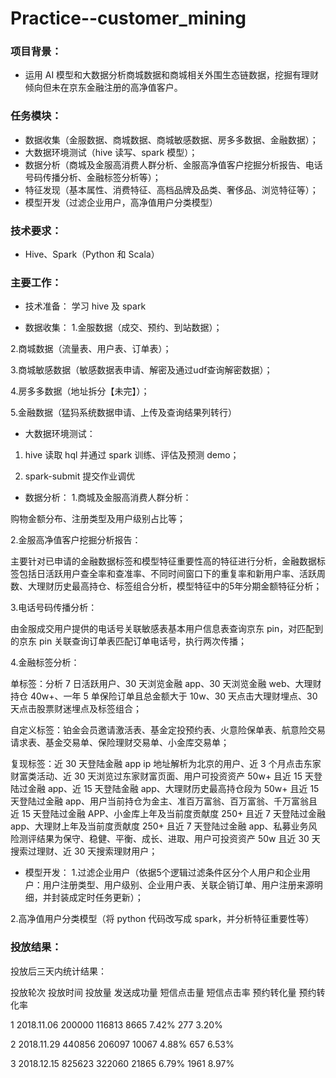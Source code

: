 # Practice--customer_mining

### 项目背景：
+ 运用 AI 模型和大数据分析商城数据和商城相关外围生态链数据，挖掘有理财倾向但未在京东金融注册的高净值客户。



### 任务模块：
+ 数据收集（金服数据、商城数据、商城敏感数据、房多多数据、金融数据）；
+ 大数据环境测试（hive 读写、spark 模型）；
+ 数据分析（商城及金服高消费人群分析、金服高净值客户挖掘分析报告、电话号码传播分析、金融标签分析等）；
+ 特征发现（基本属性、消费特征、高档品牌及品类、奢侈品、浏览特征等）；
+ 模型开发（过滤企业用户，高净值用户分类模型）



### 技术要求：
+ Hive、Spark（Python 和 Scala）



### 主要工作：
+ 技术准备：
学习 hive 及 spark


+ 数据收集：
1.金服数据（成交、预约、到站数据）；

2.商城数据（流量表、用户表、订单表）；

3.商城敏感数据（敏感数据表申请、解密及通过udf查询解密数据）；

4.房多多数据（地址拆分【未完】）；

5.金融数据（猛犸系统数据申请、上传及查询结果列转行）


+ 大数据环境测试：
1. hive 读取 hql 并通过 spark 训练、评估及预测 demo；

2. spark-submit 提交作业调优


+ 数据分析：
1.商城及金服高消费人群分析：

购物金额分布、注册类型及用户级别占比等；

2.金服高净值客户挖掘分析报告：

主要针对已申请的金融数据标签和模型特征重要性高的特征进行分析，金融数据标签包括日活跃用户查全率和查准率、不同时间窗口下的重复率和新用户率、活跃周数、大理财历史最高持仓、标签组合分析，模型特征中的5年分期金额特征分析；

3.电话号码传播分析：

由金服成交用户提供的电话号关联敏感表基本用户信息表查询京东 pin，对匹配到的京东 pin 关联查询订单表匹配订单电话号，执行两次传播；

4.金融标签分析：

单标签：分析 7 日活跃用户、30 天浏览金融 app、30 天浏览金融 web、大理财持仓 40w+、一年 5 单保险订单且总金额大于 10w、30 天点击大理财埋点、30 天点击股票财迷埋点及标签组合；

自定义标签：铂金会员邀请激活表、基金定投预约表、火意险保单表、航意险交易请求表、基金交易单、保险理财交易单、小金库交易单；

复现标签：近 30 天登陆金融 app ip 地址解析为北京的用户、近 3 个月点击东家财富类活动、近 30 天浏览过东家财富页面、用户可投资资产 50w+ 且近 15 天登陆过金融 app、近 15 天登陆金融 app、大理财历史最高持仓段为 50w+ 且近 15 天登陆过金融 app、用户当前持仓为金主、准百万富翁、百万富翁、千万富翁且近 15 天登陆过金融 APP、小金库上年及当前度贡献度 250+ 且近 7 天登陆过金融 app、大理财上年及当前度贡献度 250+ 且近 7 天登陆过金融 app、私募业务风险测评结果为保守、稳健、平衡、成长、进取、用户可投资资产 50w 且近 30 天搜索过理财、近 30 天搜索理财用户；


+ 模型开发：
1.过滤企业用户（依据5个逻辑过滤条件区分个人用户和企业用户：用户注册类型、用户级别、企业用户表、关联企销订单、用户注册来源明细，并封装成定时任务更新）；

2.高净值用户分类模型（将 python 代码改写成 spark，并分析特征重要性等）



### 投放结果：
投放后三天内统计结果：

投放轮次    投放时间    投放量   发送成功量   短信点击量   短信点击率   预约转化量   预约转化率

1   2018.11.06    200000    116813    8665    7.42%   277   3.20%

2   2018.11.29    440856    206097    10067   4.88%   657   6.53%

3   2018.12.15    825623    322060    21865   6.79%   1961  8.97%


